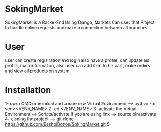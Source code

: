 # SokingMarket
SokingMarket is a Backe-End Using Django, Markets Can uses that Project to handle online requests and make a connection between all branches


# User
user can create registration and login also have a profile, can update his profile, main information,
also user can add item to his cart, make orders and view all products on system


# installation
1- open CMD or terminal and create new Virtual Environment --> python -m venv <VENV_NAME>
2- cd <VENV_NAME>
3- activate the Virtual Environment --> Scripts/activate
if you are using linx --> source bin/activate
4- cloning the project --> git clone https://github.com/BeshoiBotros/SokingMarket.git
5- 
